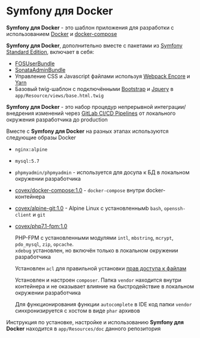 Symfony для Docker
==================

__Symfony для Docker__ - это шаблон приложения для разработки с использованием [Docker][9] и [docker-compose][10]

__Symfony для Docker__, дополнительно вместе с пакетами из [Symfony Standard Edition][1], включает в себя:
 
* [FOSUserBundle][2]
* [SonataAdminBundle][3]
* Управление CSS и Javascript файлами используя [Webpack Encore][4] и [Yarn][5]
* Базовый twig-шаблон с подключёнными [Bootstrap][6] и [Jquery][7] в `app/Resource/views/base.html.twig` 

__Symfony для Docker__ - это набор процедур непрерывной интеграции/внедрения
изменений через [GitLab CI/CD Pipelines][8] от локального окружения разработчика до production

Вместе с __Symfony для Docker__ на разных этапах используются следующие образы Docker  

* `nginx:alpine`

* `mysql:5.7`

* `phpmyadmin/phpmyadmin` - используется для досупа к БД в локальном окружении разработчика

* [covex/docker-compose:1.0][11] - `docker-compose` внутри docker-контейнера

* [covex/alpine-git:1.0][13] - Alpine Linux с установленнымb `bash`, `openssh-client` и `git`

* [covex/php7.1-fpm:1.0][12] 

    PHP-FPM с установленными модулями `intl`, `mbstring`, `mcrypt`, `pdo_mysql`, `zip`, `opcache`.         
    `xdebug` установлен, но включён только в локальном окружении разработчика
    
    Установлен `acl` для правильной установки [прав доступа к файлам][14]
    
    Установлен и настроен `composer`. Папка `vendor` находится внутри контейнера и не оказывает влияние на быстродействие в локальном окружении разработчика

    Для функционирования функции `autocomplete` в IDE код папки `vendor` синхронизируется с хостом в виде `phar` архивов

Инструкция по установке, настройке и использованию __Symfony для Docker__ находится в `app/Resources/doc` данного репозитория

[1]:  https://github.com/symfony/symfony-standard
[2]:  https://github.com/FriendsOfSymfony/FOSUserBundle
[3]:  https://github.com/sonata-project/SonataAdminBundle
[4]:  http://symfony.com/doc/current/frontend.html
[5]:  https://yarnpkg.com/
[6]:  https://www.npmjs.com/package/bootstrap
[7]:  https://www.npmjs.com/package/jquery
[8]:  https://about.gitlab.com/features/gitlab-ci-cd/
[9]:  https://docs.docker.com/
[10]: https://docs.docker.com/compose/
[11]: https://hub.docker.com/r/covex/docker-compose/
[12]: https://hub.docker.com/r/covex/php7.1-fpm/
[13]: https://hub.docker.com/r/covex/alpine-git/
[14]: https://symfony.com/doc/current/setup/file_permissions.html#using-acl-on-a-system-that-supports-setfacl-linux-bsd
